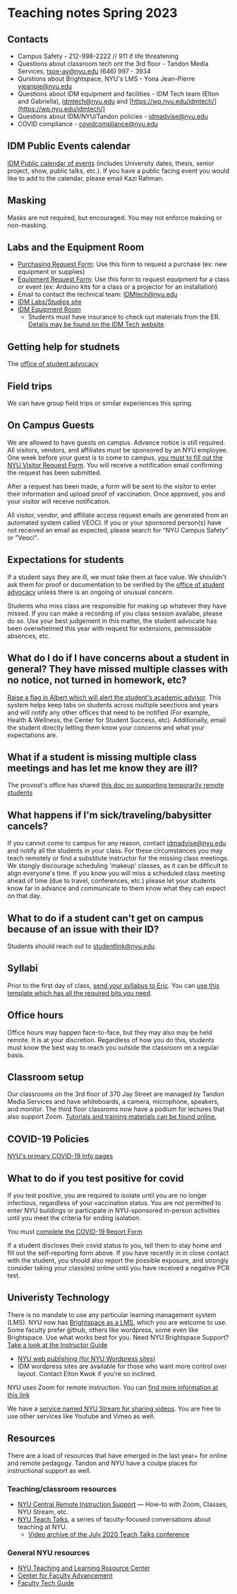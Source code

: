 # Teaching notes Spring 2023

## Contacts
* Campus Safety - 212-998-2222 // 911 if life threatening
* Questions about classroom tech ont the 3rd floor - Tandon Media Services, tsoe-av@nyu.edu (646) 997 - 3934
* Qurstions about Brightspace, NYU's LMS - Yona Jean-Pierre yjeanpie@nyu.edu
* Questions about IDM equipment and facilities - IDM Tech team (Elton and Gabriella), idmtech@nyu.edu and [https://wp.nyu.edu/idmtech/](https://wp.nyu.edu/idmtech/)
* Questions about IDM/NYU/Tandon policies - idmadvise@nyu.edu
* COVID compliance - covidcompliance@nyu.edu

## IDM Public Events calendar
 [IDM Public calendar of events](https://calendar.google.com/calendar/u/1?cid=ZDZmcTVqMWg4NHBnN3NhcW9sdnZzMjhiM2NAZ3JvdXAuY2FsZW5kYXIuZ29vZ2xlLmNvbQ) (includes University dates, thesis, senior project, show, public talks, etc.). If you have a public facing event you would like to add to the calendar, please email Kazi Rahman.

## Masking
Masks are not required, but encouraged. You may not enforce maksing or non-masking.

## Labs and the Equipment Room
- [Purchasing Request Form](https://docs.google.com/forms/d/e/1FAIpQLScmWHDXp8t0q7o4fCC75SOMUkjnBNZSfePbGrrZ37hNte879Q/viewform): Use this form to request a purchase (ex: new equipment or supplies)
- [Equipment Request Form](https://docs.google.com/forms/d/e/1FAIpQLSfEmJexNAEj5bxPRXWiZ2Z-0L-F1M6SmLKR2oaYHqLtiqaWng/viewform): Use this form to request equipment for a class or event (ex: Arduino kits for a class or a projector for an installation) 
- Email to contact the technical team: [IDMtech@nyu.edu](mailto:IDMtech@nyu.edu)
- [IDM Labs/Studios site](https://wp.nyu.edu/idmtech/)
- [IDM Equipment Room](http://equipment.bxmc.poly.edu)
    - Students must have insurance to check out materials from the ER. [Details may be found on the IDM Tech website](https://wp.nyu.edu/idmtech/equipment/). 

## Getting help for studnets
The [office of student advocacy](mailto:eng.studentadvocate@nyu.edu) 

## Field trips
We can have group field trips or similar experiences this spring.

## On Campus Guests 
We are allowed to have guests on campus. Advance notice is still required. All visitors, vendors, and affiliates must be sponsored by an NYU employee. 
One week before your guest is to come to campus, [you must to fill out the NYU Visitor Request Form](https://veoci.com/v/p/119522/workflow/z8wcftjfe7p3). You will receive a notification email confirming the request has been submitted.

After a request has been made, a form will be sent to the visitor to enter their information and upload proof of vaccination. Once approved, you and your visitor will receive notification. 

All visitor, vendor, and affiliate access request emails are generated from an automated system called VEOCI. If you or your sponsored person(s) have not received an email as expected, please search for “NYU Campus Safety” or ”Veoci”.

## Expectations for students
If a student says they are ill, we must take them at face value. We shouldn't ask them for proof or documentation to be verified by the [office of student advocacy](mailto:eng.studentadvocate@nyu.edu) unless there is an ongoing or unusual concern. 

Students who miss class are responsible for making up whatever they have missed. If you can make a recording of you class session availabe, please do so. Use your best judgement in this matter, the student advocate has been overwhelmed this year with request for extensions, permissiable absences, etc. 

## What do I do if I have concerns about a student in general? They have missed multiple classes with no notice, not turned in homework, etc?
[Raise a flag in Albert which will alert the student's academic advisor](https://www.nyu.edu/content/dam/nyu/studentSuccess/documents/refresh2020/Faculty_Raise%20a%20Flag(1).pdf). This system helps keep tabs on students across multiple seections and years and will notify any other offices that need to be notified (For example, Health & Wellness, the Center for Student Success, etc). Additionally, email the student directly letting them know your concerns and what your expectations are. 

## What if a student is missing multiple class meetings and has let me know they are ill?
The provost's office has shared [this doc on supporting temporarily remote students](https://docs.google.com/document/d/1L_YRVvzu1Eee46ngieEW135CqprlNsgv6rdNGVE9bi4/edit)

## What happens if I'm sick/traveling/babysitter cancels?
If you cannot come to campus for any reason, contact idmadvise@nyu.edu and notify all the students in your class. For these circumstances you may teach remotely or find a substitute instructor for the missing class meetings. We stongly discourage scheduling 'makeup' classes, as it can be difficult to align everyone's time. If you know you will miss a scheduled class meeting ahead of time (due to travel, conferences, etc.) please let your students know far in advance and communicate to them know what they can expect on that day.

## What to do if a student can't get on campus because of an issue with their ID?
Students should reach out to studentlink@nyu.edu. 

## Syllabi
Prior to the first day of class, [send your syllabus to Eric](mailto:em1680@nyu.edu). You can [use this template which has all the required bits you need](https://docs.google.com/document/d/1TC-o0l7zGKjCTDUQgUVxkCDgCyZ3gx-bK0zGqDWRgmA/edit?usp=sharing).

## Office hours
Office hours may happen face-to-face, but they may also may be held remote. It is at your discretion. Regardless of how you do this, students must know the best way to reach you outside the classroom on a regular basis.

## Classroom setup
Our classrooms on the 3rd floor of 370 Jay Street are managed by Tandon Media Services and have whiteboards, a camera, microphone, speakers, and monitor. The third floor classroms now have a podium for lectures that also support Zoom. [Tutorials and training materials can be found online.](https://engineering.nyu.edu/services/media-services/tutorials)

## COVID-19 Policies 
[NYU's primary COVID-19 Info pages](https://www.nyu.edu/life/safety-health-wellness/coronavirus-information.html)

## What to do if you test positive for covid
If you test positive, you are required to isolate until you are no longer infectious, regardless of your vaccination status. You are not permitted to enter NYU buildings or participate in NYU-sponsored in-person activities until you meet the criteria for ending isolation.

You must [complete the COVID-19 Report Form](https://nyu.qualtrics.com/jfe/form/SV_bCvIk6DpqWeFsJT)

If a student discloses their covid status to you, tell them to stay home and fill out the self-reporting form above. If you have recently in in close contact with the student, you should also report the possible exposure, and strongly consider taking your class(es) online until you have received a negative PCR test.

## Univeristy Technology
There is no mandate to use any particular learning management system (LMS). NYU now has [Brightspace as a LMS](https://brightspace.nyu.edu), which you are welcome to use. Some faculty prefer github, others like wordpress, some even like Brightspace. Use what works best for you. Need NYU Brightspace Support? [Take a look at the Instructor Guide](https://docs.google.com/document/d/1T-XiDuK5HFe0i8EhtgvfJI0TBrwy_AdX5HYA39kmYog/edit)

- [NYU web publishing (for NYU Wordpress sites)](https://wp.nyu.edu/create/) 
- IDM wordpress sites are available for those who want more control over layout. Contact Elton Kwok if you're so inclined.

NYU uses Zoom for remote instruction. You can [find more information at this link](https://www.nyu.edu/life/information-technology/communication-and-conferencing/meetings-chat-conferencing/nyu-zoom.html)

We have a [service named NYU Stream for sharing videos](https://www.nyu.edu/life/information-technology/instructional-technology-support/video-and-media-creation-presentation/nyu-stream.html). You are free to use other services like Youtube and Vimeo as well. 

## Resources
There are a load of resources that have emerged in the last year+ for online and remote pedagogy. Tandon and NYU have a coulpe places for instructional support as well.

### Teaching/classroom resources
- [NYU Central Remote Instruction Support](https://www.nyu.edu/faculty/teaching-and-learning-resources/remote-instruction-support.html) &mdash; How-to with Zoom, Classes, NYU Stream, etc. 
- [NYU Teach Talks](https://sites.google.com/nyu.edu/virtual-teaching-community/teachtalks?authuser=0), a series of faculty-focused conversations about teaching at NYU. 
    - [Video archive of the July 2020 Teach Talks conference](https://sites.google.com/nyu.edu/teachcamp/recordings-resources?authuser=1&pli=1)

### General NYU resources
- [NYU Teaching and Learning Rssource Center](https://www.nyu.edu/life/information-technology/teaching-and-learning-services.html)
- [Center for Faculty Advancement](https://www.nyu.edu/faculty/teaching-and-learning-resources/faculty-advancement.html)
- [Faculty Tech Guide](https://www.nyu.edu/life/information-technology/getting-started/faculty.html)
